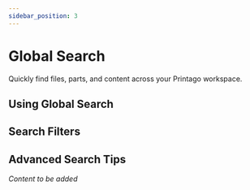 ```yaml
---
sidebar_position: 3
---
```


# Global Search

Quickly find files, parts, and content across your Printago workspace.

## Using Global Search

## Search Filters

## Advanced Search Tips

*Content to be added*
